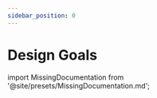 ```yaml
---
sidebar_position: 0
---
```


# Design Goals

import MissingDocumentation from '@site/presets/MissingDocumentation.md';

<MissingDocumentation/>
